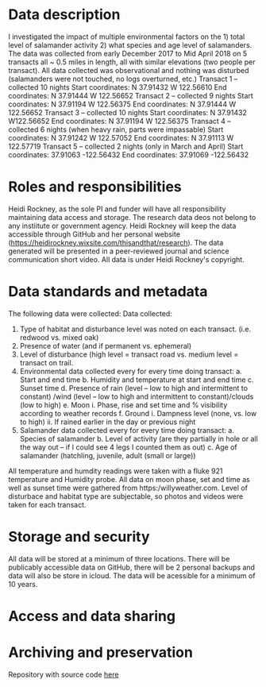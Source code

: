 # Data description
I investigated the impact of multiple environmental factors on the 1) total level of salamander activity 2) what species and age level of salamanders. The data was collected from early December 2017 to Mid April 2018 on 5 transacts all ~ 0.5 miles in length, all with similar elevations (two people per transact). All data collected was observational and nothing was disturbed (salamanders were not touched, no logs overturned, etc.)
Transact 1 – collected 10 nights
  Start coordinates: N 37.91432 W 122.56610  End coordinates: N 37.91444 W 122.56652
Transact 2 – collected 9 nights
  Start coordinates: N 37.91194 W 122.56375  End coordinates: N 37.91444 W 122.56652
Transact 3 – collected 10 nights
  Start coordinates: N 37.91432 W122.56652   End coordinates: N 37.91194 W 122.56375
Transact 4 – collected 6 nights (when heavy rain, parts were impassable)
  Start coordinates:  N 37.91242 W 122.57052 End coordinates: N 37.91113 W 122.57719
Transact 5 – collected 2 nights (only in March and April)
  Start coordinates:  37.91063 -122.56432 End coordinates: 37.91069 -122.56432

# Roles and responsibilities
Heidi Rockney, as the sole PI and funder will have all responsibility maintaining data access and storage. The research data deos not belong to any instiitute or government agency. Heidi Rockney will keep the data accessible through GitHub and her personal website (https://heidirockney.wixsite.com/thisandthat/research). The data generated will be presented in a peer-reviewed journal and science communication short video. All data is under Heidi Rockney's copyright.

# Data standards and metadata
The following data were collected:
Data collected:
1)	Type of habitat and disturbance level was noted on each transact. (i.e. redwood vs. mixed oak) 
2)	Presence of water (and if permanent vs. ephemeral)
3)	Level of disturbance (high level = transact road vs. medium level = transact on trail.
4)	Environmental data collected every for every time doing transact:
  a.	Start and end time
  b.	Humidity and temperature at start and end time
  c.	Sunset time
  d.	Presence of rain (level – low to high and intermittent to constant) /wind (level – low to high and intermittent to constant)/clouds (low to high)
  e.	Moon 
  i.	Phase, rise and set time and % visibility according to weather records
  f.	Ground
  i.	Dampness level (none, vs. low to high)
  ii.	If rained earlier in the day or previous night
5)	Salamander data collected every for every time doing transact:
  a.	Species of salamander
  b.	Level of activity (are they partially in hole or all the way out – if I could see 4 legs I counted them as out)
  c.	Age of salamander (hatchling, juvenile, adult (small or large))

All temperature and humdity readings were taken with a fluke 921 temperature and Humidity probe. All data on moon phase, set and time as well as sunset time were gathered from https:/willyweather.com. Level of disturbace and habitat type are subjectable, so photos and videos were taken for each transact.

# Storage and security
All data will be stored at a minimum of three locations. There will be publicably accessible data on GitHub, there will be 2 personal backups and data will also be store in icloud. The data will be acessible for a minimum of 10 years.

# Access and data sharing

# Archiving and preservation

Repository with source code [here](https://github.com/clarallebot/GRAD521_DMPtemplate)
